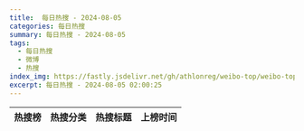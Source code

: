 ```yaml
---
title:  每日热搜 - 2024-08-05
categories: 每日热搜
summary: 每日热搜 - 2024-08-05
tags:
  - 每日热搜
  - 微博
  - 热搜
index_img: https://fastly.jsdelivr.net/gh/athlonreg/weibo-top/weibo-top.jpeg
excerpt: 每日热搜 - 2024-08-05 02:00:25
---
```


| 热搜榜 | 热搜分类 | 热搜标题 | 上榜时间 |
| --- | --- | --- | --- |
